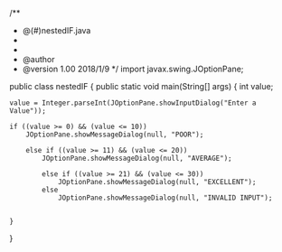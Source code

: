/**
 * @(#)nestedIF.java
 *
 *
 * @author 
 * @version 1.00 2018/1/9
 */
import javax.swing.JOptionPane;

public class nestedIF {
    public static void main(String[] args) {
   				int value;
   				
   	value = Integer.parseInt(JOptionPane.showInputDialog("Enter a Value"));	
   		
   	if ((value >= 0) && (value <= 10))
   		JOptionPane.showMessageDialog(null, "POOR");
   		
   		else if ((value >= 11) && (value <= 20))
    		JOptionPane.showMessageDialog(null, "AVERAGE");
   	
   			else if ((value >= 21) && (value <= 30))
    		    JOptionPane.showMessageDialog(null, "EXCELLENT");
    		else
     		    JOptionPane.showMessageDialog(null, "INVALID INPUT");
   
   
    }
}
